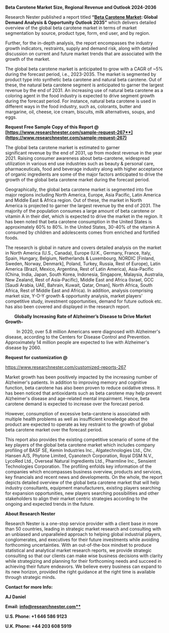 ﻿**Beta Carotene Market Size, Regional Revenue and Outlook 2024-2036**

Research Nester published a report titled **“[Beta Carotene Market](https://www.researchnester.com/reports/beta-carotene-market/267): Global Demand Analysis & Opportunity Outlook 2035”** which delivers detailed overview of the global beta carotene market in terms of market segmentation by source, product type, form, end user, and by region.

Further, for the in-depth analysis, the report encompasses the industry growth indicators, restraints, supply and demand risk, along with detailed discussion on current and future market trends that are associated with the growth of the market.

The global beta carotene market is anticipated to grow with a CAGR of ~5% during the forecast period, i.e., 2023-2035. The market is segmented by product type into synthetic beta carotene and natural beta carotene. Out of these, the natural beta carotene segment is anticipated to garner the largest revenue by the end of 2031. An increasing use of natural beta carotene as a coloring agent in the food industry is expected to drive segment growth during the forecast period. For instance, natural beta carotene is used in different ways in the food industry, such as, colorants, butter and margarine, oil, cheese, ice cream, biscuits, milk alternatives, soups, and eggs. 

**Request Free Sample Copy of this Report @ [https://www.researchnester.com/sample-request-267**](https://www.researchnester.com/sample-request-267)**

The global beta carotene market is estimated to garner significant revenue by the end of 2031, up from modest revenue in the year 2021. Raising consumer awareness about beta-carotene, widespread utilization in various end use industries such as beauty & personal care, pharmaceuticals, food and beverage industry along with higher acceptance of organic ingredients are some of the major factors anticipated to drive the growth of the global beta carotene market during the forecast period.

Geographically, the global beta carotene market is segmented into five major regions including North America, Europe, Asia Pacific, Latin America and Middle East & Africa region. Out of these, the market in North America is projected to garner the largest revenue by the end of 2031. The majority of the population consumes a large amount of beta carotene or vitamin A in their diet, which is expected to drive the market in the region. It has been noted that beta carotene consumption in the United States is approximately 60% to 80%. In the United States, 30-40% of the vitamin A consumed by children and adolescents comes from enriched and fortified foods. 

The research is global in nature and covers detailed analysis on the market in North America (U.S., Canada), Europe (U.K., Germany, France, Italy, Spain, Hungary, Belgium, Netherlands & Luxembourg, NORDIC [Finland, Sweden, Norway, Denmark], Poland, Turkey, Russia, Rest of Europe), Latin America (Brazil, Mexico, Argentina, Rest of Latin America), Asia-Pacific (China, India, Japan, South Korea, Indonesia, Singapore, Malaysia, Australia, New Zealand, Rest of Asia-Pacific), Middle East and Africa (Israel, GCC [Saudi Arabia, UAE, Bahrain, Kuwait, Qatar, Oman], North Africa, South Africa, Rest of Middle East and Africa). In addition, analysis comprising market size, Y-O-Y growth & opportunity analysis, market players’ competitive study, investment opportunities, demand for future outlook etc. has also been covered and displayed in the research report.

`    `**Globally Increasing Rate of Alzheimer’s Disease to Drive Market Growth-** 

`     `In 2020, over 5.8 million Americans were diagnosed with Alzheimer's disease, according to the Centers for Disease Control and Prevention. Approximately 14 million people are expected to live with Alzheimer's disease by 2060.

**Request for customization @** 

<https://www.researchnester.com/customized-reports-267>

Market growth has been positively impacted by the increasing number of Alzheimer's patients. In addition to improving memory and cognitive function, beta carotene has also been proven to reduce oxidative stress. It has been noticed that antioxidants such as beta carotene may help prevent Alzheimer's disease and age-related mental impairment. Hence, beta carotene demand is expected to increase over the forecast period. 

However, consumption of excessive beta-carotene is associated with multiple health problems as well as insufficient knowledge about the product are expected to operate as key restraint to the growth of global beta carotene market over the forecast period.

This report also provides the existing competitive scenario of some of the key players of the global beta carotene market which includes company profiling of BASF SE, Kemin Industries Inc., Algatechnologies Ltd., Chr. Hansen A/S, Phytone Limited, Cyanotech Corporation, Royal DSM N.V., LycoRed Ltd., Overseal Natural Ingredients Ltd., Pharmline Inc., Sensient Technologies Corporation. The profiling enfolds key information of the companies which encompasses business overview, products and services, key financials and recent news and developments. On the whole, the report depicts detailed overview of the global beta carotene market that will help industry consultants, equipment manufacturers, existing players searching for expansion opportunities, new players searching possibilities and other stakeholders to align their market centric strategies according to the ongoing and expected trends in the future.      

**About Research Nester**

Research Nester is a one-stop service provider with a client base in more than 50 countries, leading in strategic market research and consulting with an unbiased and unparalleled approach to helping global industrial players, conglomerates, and executives for their future investments while avoiding forthcoming uncertainties. With an out-of-the-box mindset to produce statistical and analytical market research reports, we provide strategic consulting so that our clients can make wise business decisions with clarity while strategizing and planning for their forthcoming needs and succeed in achieving their future endeavors. We believe every business can expand to its new horizon, provided the right guidance at the right time is available through strategic minds.

**Contact for more Info:**

**AJ Daniel**

**Email: [info@researchnester.com**](mailto:info@researchnester.com)**

**U.S. Phone: +1 646 586 9123** 

**U.K. Phone: +44 203 608 5919**
